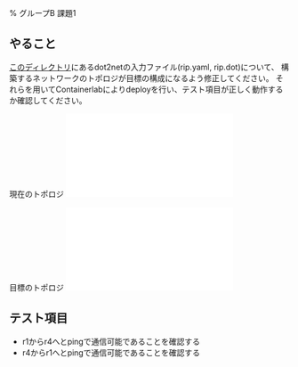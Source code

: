 % グループB 課題1

## やること

[このディレクトリ](./)にあるdot2netの入力ファイル(rip.yaml, rip.dot)について、
構築するネットワークのトポロジが目標の構成になるよう修正してください。
それらを用いてContainerlabによりdeployを行い、テスト項目が正しく動作するか確認してください。


現在のトポロジ
![](./start.pdf)

目標のトポロジ
![](./goal.pdf)


## テスト項目

- r1からr4へとpingで通信可能であることを確認する
- r4からr1へとpingで通信可能であることを確認する


